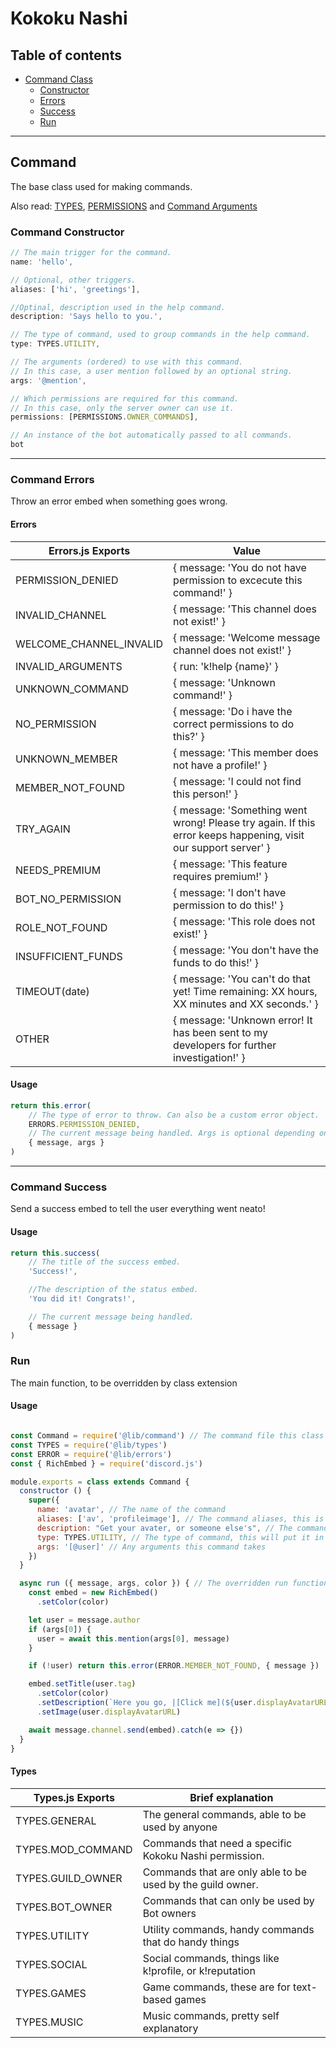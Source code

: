 # Kokoku Nashi

## Table of contents

<!--ts-->
   * [Command Class](#command)
      * [Constructor](#command-constructor)
      * [Errors](#command-errors)
      * [Success](#command-success)
      * [Run](#command-run)
<!--te-->

---

<a name="command">

## Command

</a>
The base class used for making commands.

Also read: [TYPES](#types), [PERMISSIONS](#permissions) and [Command Arguments](#command-arguments)

<a name="command-constructor">

### Command Constructor

</a>

```js
// The main trigger for the command.
name: 'hello',

// Optional, other triggers.
aliases: ['hi', 'greetings'],

//Optinal, description used in the help command.
description: 'Says hello to you.',

// The type of command, used to group commands in the help command.
type: TYPES.UTILITY,

// The arguments (ordered) to use with this command.
// In this case, a user mention followed by an optional string.
args: '@mention',

// Which permissions are required for this command.
// In this case, only the server owner can use it.
permissions: [PERMISSIONS.OWNER_COMMANDS],

// An instance of the bot automatically passed to all commands.
bot
```
---

<a name="command-errors">

### Command Errors

</a>

Throw an error embed when something goes wrong.

#### Errors

| Errors.js Exports       |  Value                                                                                                         |
|-------------------------|----------------------------------------------------------------------------------------------------------------|
| PERMISSION_DENIED       | { message: 'You do not have permission to excecute this command!' }                                            |
| INVALID_CHANNEL         | { message: 'This channel does not exist!' }                                                                    |
| WELCOME_CHANNEL_INVALID | { message: 'Welcome message channel does not exist!' }                                                         |
| INVALID_ARGUMENTS       | { run: 'k!help {name}' }                                                                                       |
| UNKNOWN_COMMAND         | { message: 'Unknown command!' }                                                                                |
| NO_PERMISSION           | { message: 'Do i have the correct permissions to do this?' }                                                   |
| UNKNOWN_MEMBER          | { message: 'This member does not have a profile!' }                                                            |
| MEMBER_NOT_FOUND        | { message: 'I could not find this person!' }                                                                   |
| TRY_AGAIN               | { message: 'Something went wrong! Please try again. If this error keeps happening, visit our support server' } |
| NEEDS_PREMIUM           | { message: 'This feature requires premium!' }                                                                  |
| BOT_NO_PERMISSION       | { message: 'I don\'t have permission to do this!' }                                                            |
| ROLE_NOT_FOUND          | { message: 'This role does not exist!' }                                                                       |
| INSUFFICIENT_FUNDS      | { message: 'You don\'t have the funds to do this!' }                                                           |
| TIMEOUT(date)           | { message: 'You can't do that yet! Time remaining: XX hours, XX minutes and XX seconds.' }                     |
| OTHER                   | { message: 'Unknown error! It has been sent to my developers for further investigation!' }                     |

#### Usage

```js
return this.error(
    // The type of error to throw. Can also be a custom error object.
    ERRORS.PERMISSION_DENIED,
    // The current message being handled. Args is optional depending on error.
    { message, args }
)
```

---

<a name="command-success">

### Command Success

</a>

Send a success embed to tell the user everything went neato!

#### Usage

```js
return this.success(
    // The title of the success embed.
    'Success!',

    //The description of the status embed.
    'You did it! Congrats!',

    // The current message being handled.
    { message }
)
```
<a name='command-run'>

### Run

</a>

The main function, to be overridden by class extension

#### Usage

```js

const Command = require('@lib/command') // The command file this class extends from.
const TYPES = require('@lib/types')
const ERROR = require('@lib/errors')
const { RichEmbed } = require('discord.js')

module.exports = class extends Command {
  constructor () {
    super({
      name: 'avatar', // The name of the command
      aliases: ['av', 'profileimage'], // The command aliases, this is an array
      description: "Get your avater, or someone else's", // The command description
      type: TYPES.UTILITY, // The type of command, this will put it in a certain category
      args: '[@user]' // Any arguments this command takes
    })
  }

  async run ({ message, args, color }) { // The overridden run function
    const embed = new RichEmbed()
      .setColor(color)

    let user = message.author
    if (args[0]) {
      user = await this.mention(args[0], message)
    }

    if (!user) return this.error(ERROR.MEMBER_NOT_FOUND, { message })

    embed.setTitle(user.tag)
      .setColor(color)
      .setDescription(`Here you go, |[Click me](${user.displayAvatarURL})|`)
      .setImage(user.displayAvatarURL)

    await message.channel.send(embed).catch(e => {})
  }
}

```

#### Types

| Types.js Exports        |  Brief explanation                                                  |
|-------------------------|---------------------------------------------------------------------|
| TYPES.GENERAL           | The general commands, able to be used by anyone                     |
| TYPES.MOD_COMMAND       | Commands that need a specific Kokoku Nashi permission.              |
| TYPES.GUILD_OWNER       | Commands that are only able to be used by the guild owner.          |
| TYPES.BOT_OWNER         | Commands that can only be used by Bot owners                        |
| TYPES.UTILITY           | Utility commands, handy commands that do handy things               |
| TYPES.SOCIAL            | Social commands, things like k!profile, or k!reputation             |
| TYPES.GAMES             | Game commands, these are for text-based games                       |
| TYPES.MUSIC             | Music commands, pretty self explanatory                             |